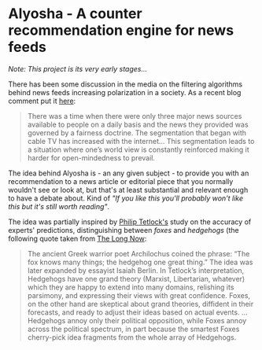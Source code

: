 Alyosha - A counter recommendation engine for news feeds
========================================================

*Note: This project is its very early stages...*

There has been some discussion in the media on the filtering algorithms behind news feeds increasing polarization in a society. As a recent blog comment put it [here](http://mathbabe.org/2014/06/30/thanks-for-a-great-case-study-facebook/#comments): 

> There was a time when there were only three major news sources available to
> people on a daily basis and the news they provided was governed by a
> fairness doctrine. The segmentation that began with cable TV has
> increased with the internet... This segmentation leads to a situation
> where one’s world view is constantly reinforced making it harder for
> open-mindedness to prevail.

The idea behind Alyosha is - an any given subject - to provide you with an recommendation to a news article or editorial piece that you normally wouldn't see or look at, but that's at least substantial and relevant enough to have a debate about. Kind of *"If you like this you'll probably won't like this but it's still worth reading"*.

The idea was partially inspired by [Philip Tetlock's](http://en.wikipedia.org/wiki/Philip_E._Tetlock) study on the accuracy of experts' predictions, distinguishing between *foxes* and *hedgehogs* (the following quote taken from [The Long Now](http://longnow.org/seminars/02007/jan/26/why-foxes-are-better-forecasters-than-hedgehogs/):

> The ancient Greek warrior poet Archilochus coined the phrase: “The fox knows
> many things; the hedgehog one great thing.” The idea was later expanded by
> essayist Isaiah Berlin. In Tetlock’s interpretation, Hedgehogs have one grand
> theory (Marxist, Libertarian, whatever) which they are happy to extend into
> many domains, relishing its parsimony, and expressing their views with great
> confidence. Foxes, on the other hand are skeptical about grand theories,
> diffident in their forecasts, and ready to adjust their ideas based on actual
> events.
> ...
> Hedgehogs annoy only their political opposition, while Foxes annoy across the
> political spectrum, in part because the smartest Foxes cherry-pick idea
> fragments from the whole array of Hedgehogs.
